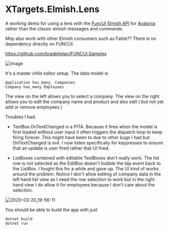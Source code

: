 ﻿# XTargets.Elmish.Lens

A working demo for using a lens with the [FuncUI](https://github.com/AvaloniaCommunity/Avalonia.FuncUI) [Elmish API](https://github.com/elmish/elmish) for [Avalonia](https://github.com/AvaloniaUI/Avalonia) rather than the classic elmish messages and commands.

*May* also work with other Elmish consumers such as Fable?? There is no dependency directly on FUNCUI.

https://github.com/bradphelan/FUNCUI.Samples

![image](https://user-images.githubusercontent.com/17650/77196497-c72da800-6ae3-11ea-8f6a-f4a13fc6f853.png)

It's a master child editor setup. The data model is

```
Application has_many  Companies
Company has_many Employees
```

The view on the left allows you to select a company. The view on the right allows you to edit the company name and product and also edit ( but not yet add or remove employees )

Troubles I had.

*  TextBox.OnTextChanged is a PITA. Because it fires when the model is first loaded without user input it often triggers the dispatch loop to keep firing forever. This might have been to due to other bugs I had but OnTextChanged is evil. I now listen specifically for keypresses to ensure that an update is user fired rather that UI fired.

* ListBoxes combined with editable TextBoxes don't really work.  The list row is not selected as the EditBox doesn't bubble the tap event back to the ListBox. I fought this for a while and gave up. The UI kind of works around the problem. Notice I don't allow editing of company data in the left hand list view as I need the row selection to work but in the right hand view I do allow it for employees because I don't care about the selection.

![2020-03-20_19-56-11](https://user-images.githubusercontent.com/17650/77197299-3d7eda00-6ae5-11ea-8dd9-32f2a86625ae.gif)


You should be able to build the app with just

```
dotnet build
dotnet run
```

